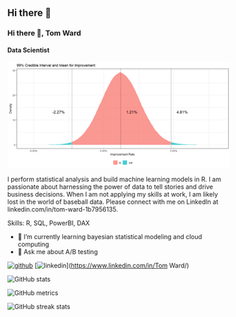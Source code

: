## Hi there 👋

### Hi there 👋, Tom Ward
#### Data Scientist
![Data Scientist](Rplot.png)

I perform statistical analysis and build machine learning models in R. I am passionate about harnessing the power of data to tell stories and drive business decisions. When I am not applying my skills at work, I am likely lost in the world of baseball data. Please connect with me on LinkedIn at linkedin.com/in/tom-ward-1b7956135.

Skills: R, SQL, PowerBI, DAX

- 🌱 I’m currently learning bayesian statistical modeling and cloud computing 
- 💬 Ask me about A/B testing 


[<img src='https://cdn.jsdelivr.net/npm/simple-icons@3.0.1/icons/github.svg' alt='github' height='40'>](https://github.com/tomward9)  [<img src='https://cdn.jsdelivr.net/npm/simple-icons@3.0.1/icons/linkedin.svg' alt='linkedin' height='40'>](https://www.linkedin.com/in/Tom Ward/)  

![GitHub stats](https://github-readme-stats.vercel.app/api?username=tomward9&show_icons=true)  

![GitHub metrics](https://metrics.lecoq.io/tomward9)  

![GitHub streak stats](https://streak-stats.demolab.com/?user=tomward9)  




